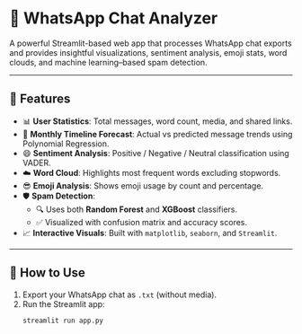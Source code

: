 # 📱 WhatsApp Chat Analyzer

A powerful Streamlit-based web app that processes WhatsApp chat exports and provides insightful visualizations, sentiment analysis, emoji stats, word clouds, and machine learning–based spam detection.

---

## 🚀 Features

- 📊 **User Statistics**: Total messages, word count, media, and shared links.
- 📅 **Monthly Timeline Forecast**: Actual vs predicted message trends using Polynomial Regression.
- 😄 **Sentiment Analysis**: Positive / Negative / Neutral classification using VADER.
- ☁️ **Word Cloud**: Highlights most frequent words excluding stopwords.
- 😎 **Emoji Analysis**: Shows emoji usage by count and percentage.
- 🛡️ **Spam Detection**:
  - 🔍 Uses both **Random Forest** and **XGBoost** classifiers.
  - ✅ Visualized with confusion matrix and accuracy scores.
- 📈 **Interactive Visuals**: Built with `matplotlib`, `seaborn`, and `Streamlit`.

---

## 📂 How to Use

1. Export your WhatsApp chat as `.txt` (without media).
2. Run the Streamlit app:
   ```bash
   streamlit run app.py
